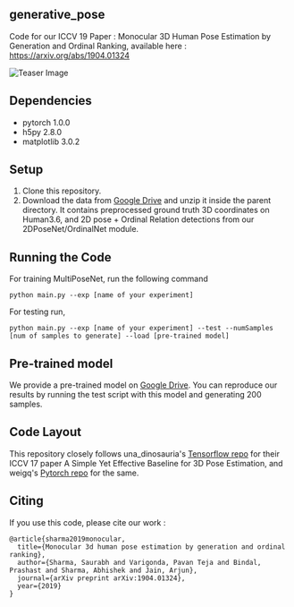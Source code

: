 ## generative_pose
Code for our ICCV 19 Paper : Monocular 3D Human Pose Estimation by Generation and Ordinal Ranking, available here : https://arxiv.org/abs/1904.01324

![Teaser Image](https://github.com/ssfootball04/generative_pose/blob/master/Teaser.png)

## Dependencies
* pytorch 1.0.0
* h5py 2.8.0
* matplotlib 3.0.2

## Setup
1. Clone this repository.
2. Download the data from [Google Drive](https://drive.google.com/file/d/196RLxQKlHowEDmnJw6xLrlv16oi2z15r/view?usp=sharing) and unzip it inside the parent directory. It contains preprocessed ground truth 3D coordinates on Human3.6, and 2D pose + Ordinal Relation detections from our 2DPoseNet/OrdinalNet module. 

## Running the Code

For training MultiPoseNet, run the following command
```
python main.py --exp [name of your experiment]
```

For testing run,
```
python main.py --exp [name of your experiment] --test --numSamples [num of samples to generate] --load [pre-trained model]
```

## Pre-trained model

We provide a pre-trained model on [Google Drive](https://drive.google.com/file/d/1m6bVVms1Q54AbxrG_EE8vvzDVFVQ-JgO/view?usp=sharing). You can reproduce our results by running the test script with this model and generating 200 samples. 

## Code Layout 

This repository closely follows una_dinosauria's [Tensorflow repo](https://github.com/una-dinosauria/3d-pose-baseline) for their ICCV 17 paper A Simple Yet Effective Baseline for 3D Pose Estimation, and weigq's [Pytorch repo](https://github.com/weigq/3d_pose_baseline_pytorch) for the same. 

## Citing 

If you use this code, please cite our work : 
```
@article{sharma2019monocular,
  title={Monocular 3d human pose estimation by generation and ordinal ranking},
  author={Sharma, Saurabh and Varigonda, Pavan Teja and Bindal, Prashast and Sharma, Abhishek and Jain, Arjun},
  journal={arXiv preprint arXiv:1904.01324},
  year={2019}
}
```
